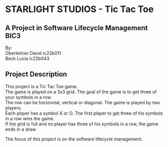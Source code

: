 # STARLIGHT STUDIOS - Tic Tac Toe
## A Project in Software Lifecycle Management BIC3<br>
By: <br>
Oberleitner David ic22b011<br>
Beck Lucia ic22b043<br>

## Project Description

This project is a Tic Tac Toe game. <br>
The game is played on a 3x3 grid. The goal of the game is to get three of your symbols in a row.<br>
The row can be horizontal, vertical or diagonal. The game is played by two players.<br>
Each player has a symbol X or O. The first player to get three of his symbols in a row wins the game.<br>
If the grid is full and no player has three of his symbols in a row, the game ends in a draw.<br>

The focus of this project is on the software lifecycle management.<br>
